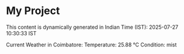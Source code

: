 # My Project

This content is dynamically generated in Indian Time (IST): 2025-07-27 10:30:33 IST


Current Weather in Coimbatore:
Temperature: 25.88 °C
Condition: mist
